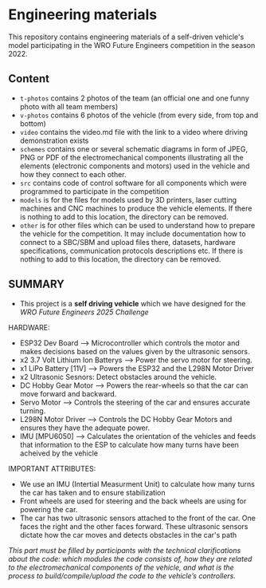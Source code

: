 Engineering materials
====

This repository contains engineering materials of a self-driven vehicle's model participating in the WRO Future Engineers competition in the season 2022.

## Content

* `t-photos` contains 2 photos of the team (an official one and one funny photo with all team members)
* `v-photos` contains 6 photos of the vehicle (from every side, from top and bottom)
* `video` contains the video.md file with the link to a video where driving demonstration exists
* `schemes` contains one or several schematic diagrams in form of JPEG, PNG or PDF of the electromechanical components illustrating all the elements (electronic components and motors) used in the vehicle and how they connect to each other.
* `src` contains code of control software for all components which were programmed to participate in the competition
* `models` is for the files for models used by 3D printers, laser cutting machines and CNC machines to produce the vehicle elements. If there is nothing to add to this location, the directory can be removed.
* `other` is for other files which can be used to understand how to prepare the vehicle for the competition. It may include documentation how to connect to a SBC/SBM and upload files there, datasets, hardware specifications, communication protocols descriptions etc. If there is nothing to add to this location, the directory can be removed.

## SUMMARY
- This project is a **self driving vehicle** which we have designed for the *WRO Future Engineers 2025 Challenge*

HARDWARE:
- ESP32 Dev Board --> Microcontroller which controls the motor and makes decisions based on the values given by the ultrasonic sensors.
- x2 3.7 Volt Lithium Ion Batterys --> Power the servo motor for steering.
- x1 LiPo Battery [11V] --> Powers the ESP32 and the L298N Motor Driver
- x2 Ultrasonic Sesnors: Detect obstacles around the vehicle.
- DC Hobby Gear Motor --> Powers the rear-wheels so that the car can move forward and backward.
- Servo Motor --> Controls the steering of the car and ensures accurate turning.
- L298N Motor Driver --> Controls the DC Hobby Gear Motors and ensures they have the adequate power.
- IMU [MPU6050] --> Calculates the orientation of the vehicles and feeds that information to the ESP to calculate how many turns have been acheived by the vehicle

IMPORTANT ATTRIBUTES: 
- We use an IMU (Intertial Measurment Unit) to calculate how many turns the car has taken and to ensure stabilization
- Front wheels are used for steering and the back wheels are using for powering the car.
- The car has two ultrasonic sensors attached to the front of the car. One faces the right and the other faces forward. These ultrasonic sensors dictate how the car moves and detects obstacles in the car's path

_This part must be filled by participants with the technical clarifications about the code: which modules the code consists of, how they are related to the electromechanical components of the vehicle, and what is the process to build/compile/upload the code to the vehicle’s controllers._
